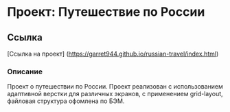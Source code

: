 # Проект: Путешествие по России

## Ссылка
[Ссылка на проект] (https://garret944.github.io/russian-travel/index.html)

### Описание
Проект о путешествии по России. Проект реализован с использованием адаптивной верстки для различных экранов, с применением grid-layout, файловая структура офомлена по БЭМ.